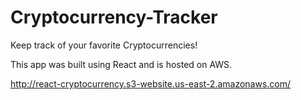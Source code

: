 # Cryptocurrency-Tracker

Keep track of your favorite Cryptocurrencies!

This app was built using React and is hosted on AWS.

http://react-cryptocurrency.s3-website.us-east-2.amazonaws.com/
